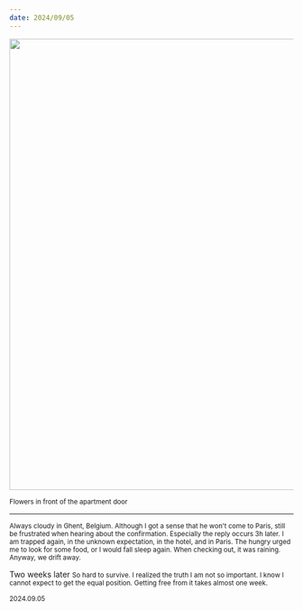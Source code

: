 ```yaml
---
date: 2024/09/05
---
```

<img src="https://cdn.jsdelivr.net/gh/lifeiny/imageField/plog/018/belgium18_1.JPG" width="800" />

<small>Flowers in front of the apartment door</small>

****

<small>Always cloudy in Ghent, Belgium. 
Although I got a sense that he won't come to Paris, still be frustrated when hearing about the confirmation. Especially the reply occurs 3h later. I am trapped again, in the unknown expectation, in the hotel, and in Paris. The hungry urged me to look for some food, or I would fall sleep again. When checking out, it was raining.
Anyway, we drift away. </small>


Two weeks later
<small>So hard to survive. I realized the truth I am not so important. I know I cannot expect to get the equal position. Getting free from it takes almost one week. </small>

<small>2024.09.05</small>

